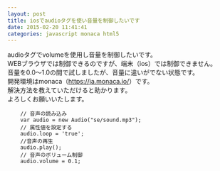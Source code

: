 ```yaml
---
layout: post
title: iosでaudioタグを使い音量を制御したいです
date: 2015-02-20 11:41:41
categories: javascript monaca html5
---
```

<p>audioタグでvolumeを使用し音量を制御したいです。<br>
WEBブラウザでは制御できるのですが、端末（ios）では制御できません。<br>
音量を0.0～1.0の間で試しましたが、音量に違いがでない状態です。<br>
開発環境はmonaca（<a href="https://ja.monaca.io/" rel="nofollow">https://ja.monaca.io/</a>）です。<br>
解決方法を教えていただけると助かります。<br>
よろしくお願いいたします。</p>

```
    // 音声の読み込み
    var audio = new Audio("se/sound.mp3");
    // 属性値を設定する
    audio.loop = 'true';
    //音声の再生
    audio.play();
    // 音声のボリューム制御
    audio.volume = 0.1;
```
